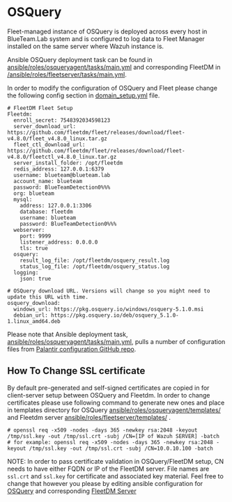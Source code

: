 # OSQuery

Fleet-managed instance of OSQuery is deployed across every host in BlueTeam.Lab system and is configured to log data to Fleet Manager installed on the same server where Wazuh instance is.

Ansible OSQuery deployment task can be found in [ansible/roles/osqueryagent/tasks/main.yml](../ansible/roles/osqueryagent/tasks/main.yml) and corresponding FleetDM in [/ansible/roles/fleetserver/tasks/main.yml](../ansible/roles/fleetserver/tasks/main.yml).

In order to modify the configuration of OSQuery and Fleet please change the following config section in [domain_setup.yml](ansible/domain_setup.yml) file.
```
# FleetDM Fleet Setup
Fleetdm:
  enroll_secret: 7548392034598123
  server_download_url: https://github.com/fleetdm/fleet/releases/download/fleet-v4.8.0/fleet_v4.8.0_linux.tar.gz
  fleet_ctl_download_url: https://github.com/fleetdm/fleet/releases/download/fleet-v4.8.0/fleetctl_v4.8.0_linux.tar.gz
  server_install_folder: /opt/fleetdm
  redis_address: 127.0.0.1:6379
  username: blueteam@blueteam.lab
  account_name: blueteam
  password: BlueTeamDetection0%%%
  org: blueteam
  mysql:
    address: 127.0.0.1:3306
    database: fleetdm
    username: blueteam
    password: BlueTeamDetection0%%%
  webserver:
    port: 9999
    listener_address: 0.0.0.0
    tls: true
  osquery:
    result_log_file: /opt/fleetdm/osquery_result.log
    status_log_file: /opt/fleetdm/osquery_status.log
  logging:
    json: true
    
# OSQuery download URL. Versions will change so you might need to update this URL with time.
osquery_download:
  windows_url: https://pkg.osquery.io/windows/osquery-5.1.0.msi
  debian_url: https://pkg.osquery.io/deb/osquery_5.1.0-1.linux_amd64.deb
```

Please note that Ansible deployment task, [ansible/roles/osqueryagent/tasks/main.yml](../ansible/roles/osqueryagent/tasks/main.yml), pulls a number of configuration files from [Palantir configuration GitHub repo](https://github.com/palantir/osquery-configuration).

## How To Change SSL certificate

By default pre-generated and self-signed certificates are copied in for client-server setup between OSQuery and Fleetdm. In order to change certificates please use following command to generate new ones and place in templates directory for OSQuery [ansible/roles/osqueryagent/templates/](../ansible/roles/osqueryagent/templates/) and Fleetdm server [ansible/roles/fleetserver/templates/](../ansible/roles/fleetserver/templates/) .

```
# openssl req -x509 -nodes -days 365 -newkey rsa:2048 -keyout /tmp/ssl.key -out /tmp/ssl.crt -subj /CN=[IP of Wazuh SERVER] -batch
# for example: openssl req -x509 -nodes -days 365 -newkey rsa:2048 -keyout /tmp/ssl.key -out /tmp/ssl.crt -subj /CN=10.0.10.100 -batch
```

NOTE: In order to pass certificate validation in OSQuery/FleetDM setup, CN needs to have either FQDN or IP of the FleetDM server. File names are ```ssl.crt``` and ```ssl.key``` for certificate and associated key material. Feel free to change that however you please by editing ansible configuration for [OSQuery](../ansible/roles/osqueryagent/tasks/main.yml) and corresponding [FleetDM Server](../ansible/roles/fleetserver/tasks/main.yml)
